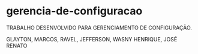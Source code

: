 # gerencia-de-configuracao

TRABALHO DESENVOLVIDO PARA GERENCIAMENTO DE CONFIGURAÇÃO.

GLAYTON, MARCOS, RAVEL, JEFFERSON, WASNY HENRIQUE, JOSÉ RENATO
